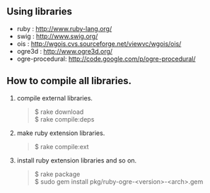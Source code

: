 Using libraries
--------------
* ruby : http://www.ruby-lang.org/
* swig : http://www.swig.org/
* ois : http://wgois.cvs.sourceforge.net/viewvc/wgois/ois/
* ogre3d : http://www.ogre3d.org/
* ogre-procedural: http://code.google.com/p/ogre-procedural/


How to compile all libraries.
--------------
1. compile external libraries.
   
    > $ rake download  
    > $ rake compile:deps 

2. make ruby extension libraries.

    > $ rake compile:ext  

3. install ruby extension libraries and so on.

    > $ rake package  
    > $ sudo gem install pkg/ruby-ogre-\<version>-\<arch>.gem  
